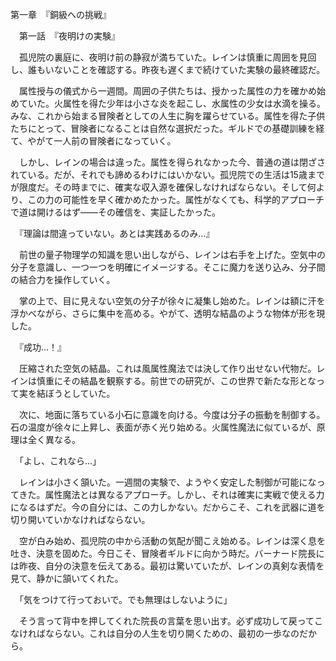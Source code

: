 第一章　『銅級への挑戦』

　第一話　『夜明けの実験』

　孤児院の裏庭に、夜明け前の静寂が満ちていた。レインは慎重に周囲を見回し、誰もいないことを確認する。昨夜も遅くまで続けていた実験の最終確認だ。

　属性授与の儀式から一週間。周囲の子供たちは、授かった属性の力を確かめ始めていた。火属性を得た少年は小さな炎を起こし、水属性の少女は水滴を操る。みな、これから始まる冒険者としての人生に胸を躍らせている。属性を得た子供たちにとって、冒険者になることは自然な選択だった。ギルドでの基礎訓練を経て、やがて一人前の冒険者になっていく。

　しかし、レインの場合は違った。属性を得られなかった今、普通の道は閉ざされている。だが、それでも諦めるわけにはいかない。孤児院での生活は15歳までが限度だ。その時までに、確実な収入源を確保しなければならない。そして何より、この力の可能性を早く確かめたかった。属性がなくても、科学的アプローチで道は開けるはず——その確信を、実証したかった。

　『理論は間違っていない。あとは実践あるのみ...』

　前世の量子物理学の知識を思い出しながら、レインは右手を上げた。空気中の分子を意識し、一つ一つを明確にイメージする。そこに魔力を送り込み、分子間の結合力を操作していく。

　掌の上で、目に見えない空気の分子が徐々に凝集し始めた。レインは額に汗を浮かべながら、さらに集中を高める。やがて、透明な結晶のような物体が形を現した。

　『成功...！』

　圧縮された空気の結晶。これは風属性魔法では決して作り出せない代物だ。レインは慎重にその結晶を観察する。前世での研究が、この世界で新たな形となって実を結ぼうとしていた。

　次に、地面に落ちている小石に意識を向ける。今度は分子の振動を制御する。石の温度が徐々に上昇し、表面が赤く光り始める。火属性魔法に似ているが、原理は全く異なる。

　「よし、これなら...」

　レインは小さく頷いた。一週間の実験で、ようやく安定した制御が可能になってきた。属性魔法とは異なるアプローチ。しかし、それは確実に実戦で使える力になるはずだ。今の自分には、この力しかない。だからこそ、これを武器に道を切り開いていかなければならない。

　空が白み始め、孤児院の中から活動の気配が聞こえ始める。レインは深く息を吐き、決意を固めた。今日こそ、冒険者ギルドに向かう時だ。バーナード院長には昨夜、自分の決意を伝えてある。最初は驚いていたが、レインの真剣な表情を見て、静かに頷いてくれた。

　「気をつけて行っておいで。でも無理はしないように」

　そう言って背中を押してくれた院長の言葉を思い出す。必ず成功して戻ってこなければならない。これは自分の人生を切り開くための、最初の一歩なのだから。